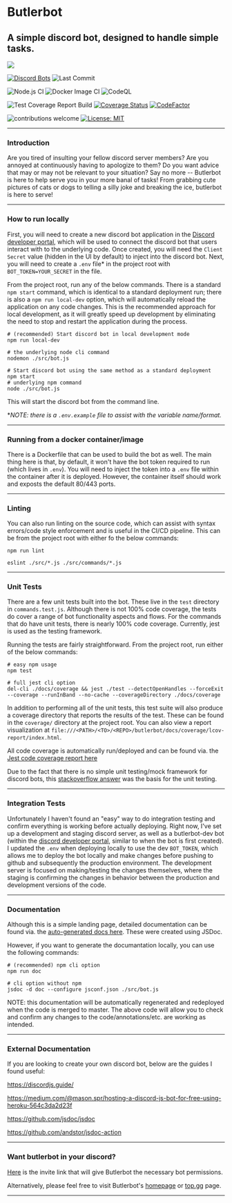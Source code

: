 # Butlerbot
## A simple discord bot, designed to handle simple tasks.

![](https://i.pinimg.com/600x315/02/fd/d2/02fdd20289991787f6072d43fff37166.jpg)

[![Discord Bots](https://top.gg/api/widget/status/740165717688582256.svg?noavatar=true)](https://top.gg/bot/740165717688582256)
![Last Commit](https://img.shields.io/github/last-commit/PeteWein/butlerbot)

![Node.js CI](https://github.com/PeteWein/butlerbot/workflows/Node.js%20CI/badge.svg?branch=master)
![Docker Image CI](https://github.com/PeteWein/butlerbot/workflows/Docker%20Image%20CI/badge.svg?branch=master)
![CodeQL](https://github.com/PeteWein/butlerbot/workflows/CodeQL/badge.svg?branch=master)

![Test Coverage Report Build](https://github.com/PeteWein/butlerbot/workflows/Test%20Coverage%20Report%20Build/badge.svg)
[![Coverage Status](https://coveralls.io/repos/github/PeteWein/butlerbot/badge.svg?branch=master)](https://coveralls.io/github/PeteWein/butlerbot?branch=master)
[![CodeFactor](https://www.codefactor.io/repository/github/petewein/butlerbot/badge)](https://www.codefactor.io/repository/github/petewein/butlerbot)

![contributions welcome](https://img.shields.io/badge/contributions-welcome-brightgreen.svg?style=flat)
[![License: MIT](https://img.shields.io/badge/License-MIT-yellow.svg)](https://opensource.org/licenses/MIT)

---

### Introduction

Are you tired of insulting your fellow discord server members? Are you annoyed at continuously having to apologize to them? Do you want advice that may or may not be relevant to your situation? Say no more -- Butlerbot is here to help serve you in your more banal of tasks! From grabbing cute pictures of cats or dogs to telling a silly joke and breaking the ice, butlerbot is here to serve!

---

### How to run locally

First, you will need to create a new discord bot application in the [Discord developer portal](https://discord.com/developers/applications), which will be used to connect the discord bot that users interact with to the underlying code. Once created, you will need the `Client Secret` value (hidden in the UI by default) to inject into the discord bot. Next, you will need to create a `.env` file* in the project root with `BOT_TOKEN=YOUR_SECRET` in the file.

From the project root, run any of the below commands. There is a standard `npm start` command, which is identical to a standard deployment run; there is also a `npm run local-dev` option, which will automatically reload the application on any code changes. This is the recommended approach for local development, as it will greatly speed up development by eliminating the need to stop and restart the application during the process.

```
# (recommended) Start discord bot in local development mode
npm run local-dev

# the underlying node cli command
nodemon ./src/bot.js

# Start discord bot using the same method as a standard deployment
npm start
# underlying npm command
node ./src/bot.js
```
 This will start the discord bot from the command line.

**NOTE: there is a `.env.example` file to assist with the variable name/format.*

---

### Running from a docker container/image

There is a Dockerfile that can be used to build the bot as well. The main thing here is that, by default, it won't have the bot token required to run (which lives in `.env`). You will need to inject the token into a `.env` file within the container after it is deployed. However, the container itself should work and exposts the default 80/443 ports.

---

### Linting

You can also run linting on the source code, which can assist with syntax errors/code style enforcement and is useful in the CI/CD pipeline. This can be from the project root with either fo the below commands:

```
npm run lint

eslint ./src/*.js ./src/commands/*.js
```

---

### Unit Tests

There are a few unit tests built into the bot. These live in the `test` directory in `commands.test.js`. Although there is not 100% code coverage, the tests do cover a range of bot functionality aspects and flows. For the commands that do have unit tests, there is nearly 100% code coverage. Currently, jest is used as the testing framework.

Running the tests are fairly straightforward. From the project root, run either of the below commands:

```
# easy npm usage
npm test

# full jest cli option
del-cli ./docs/coverage && jest ./test --detectOpenHandles --forceExit --coverage --runInBand --no-cache --coverageDirectory ./docs/coverage
```

In addition to performing all of the unit tests, this test suite will also produce a coverage directory that reports the results of the test. These can be found in the `coverage/` directory at the project root. You can also view a report visualization at `file:///<PATH>/<TO>/<REPO>/butlerbot/docs/coverage/lcov-report/index.html`.

All code coverage is automatically run/deployed and can be found via. the [Jest code coverage report here](https://petewein.github.io/butlerbot/coverage/lcov-report/index.html)

Due to the fact that there is no simple unit testing/mock framework for discord bots, this [stackoverflow answer](https://stackoverflow.com/questions/60916450/jest-testing-discord-bot-commands) was the basis for the unit testing.

---

### Integration Tests

Unfortunately I haven't found an "easy" way to do integration testing and confirm everything is working before actually deploying. Right now, I've set up a development and staging discord server, as well as a butlerbot-dev bot (within the [discord developer portal](https://discord.com/developers/applications), similar to when the bot is first created). I updated the `.env` when deploying locally to use the dev `BOT_TOKEN`, which allows me to deploy the bot locally and make changes before pushing to github and subsequently the production environment. The development server is focused on making/testing the changes themselves, where the staging is confirming the changes in behavior between the production and development versions of the code.

---

### Documentation

Although this is a simple landing page, detailed documentation can be found via. the [auto-generated docs here](https://petewein.github.io/butlerbot/documentation/index.html). These were created using JSDoc.

However, if you want to generate the documantation locally, you can use the following commands:

```
# (recommended) npm cli option
npm run doc

# cli option without npm
jsdoc -d doc --configure jsconf.json ./src/bot.js
```
NOTE: this documentation will be automatically regenerated and redeployed when the code is merged to master. The above code will allow you to check and confirm any changes to the code/annotations/etc. are working as intended.

---

### External Documentation

If you are looking to create your own discord bot, below are the guides I found useful:

https://discordjs.guide/

https://medium.com/@mason.spr/hosting-a-discord-js-bot-for-free-using-heroku-564c3da2d23f

https://github.com/jsdoc/jsdoc

https://github.com/andstor/jsdoc-action

---

### Want butlerbot in your discord?
 
[Here](https://discord.com/api/oauth2/authorize?client_id=740165717688582256&permissions=8&scope=bot) is the invite link that will give Butlerbot the necessary bot permissions.

Alternatively, please feel free to visit Butlerbot's [homepage](https://petewein.github.io/butlerbot/) or [top.gg](https://top.gg/bot/740165717688582256) page.

---
